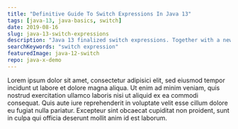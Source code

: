 ```yaml
---
title: "Definitive Guide To Switch Expressions In Java 13"
tags: [java-13, java-basics, switch]
date: 2019-08-16
slug: java-13-switch-expressions
description: "Java 13 finalized switch expressions. Together with a new lambda-style arrow syntax, this makes switch more expressive and less error-prone."
searchKeywords: "switch expression"
featuredImage: java-12-switch
repo: java-x-demo
---
```


Lorem ipsum dolor sit amet, consectetur adipisici elit, sed eiusmod tempor incidunt ut labore et dolore magna aliqua.
Ut enim ad minim veniam, quis nostrud exercitation ullamco laboris nisi ut aliquid ex ea commodi consequat.
Quis aute iure reprehenderit in voluptate velit esse cillum dolore eu fugiat nulla pariatur.
Excepteur sint obcaecat cupiditat non proident, sunt in culpa qui officia deserunt mollit anim id est laborum.